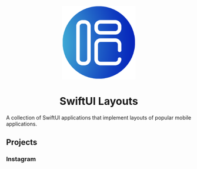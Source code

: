 <p align="center">
    <img src="Logo.png" width="200" alt="Layouts Logo" />
</p>

<h1 align="center">SwiftUI Layouts</h1>

A collection of SwiftUI applications that implement layouts of popular mobile applications.

## Projects
### Instagram
